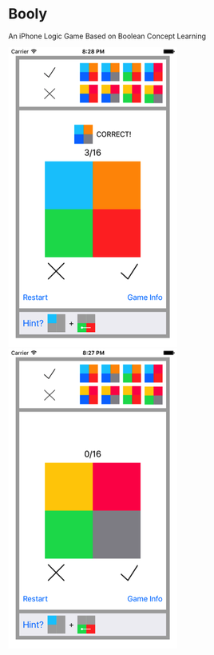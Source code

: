 # Booly
An iPhone Logic Game Based on Boolean Concept Learning

![](/Screenshots/ss-small-1.png) 
![](/Screenshots/ss-small-2.png) 

